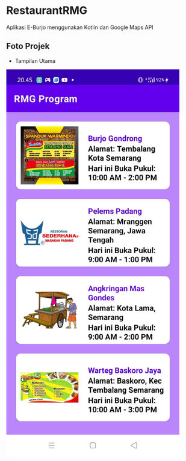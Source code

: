 # RestaurantRMG
Aplikasi E-Burjo menggunakan Kotlin dan Google Maps API

## Foto Projek
- Tampilan Utama

![alt text](FotoProjek/RMG.jpeg)
